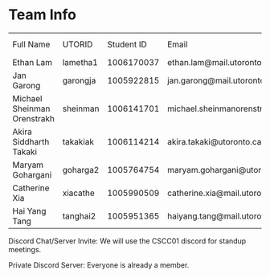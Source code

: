 # Team Info


<table>
  <tr>
   <td>Full Name
   </td>
   <td>UTORID
   </td>
   <td>Student ID
   </td>
   <td>Email
   </td>
   <td>Best Way To Contact
   </td>
   <td>Discord
   </td>
  </tr>
  <tr>
   <td>Ethan Lam
   </td>
   <td>lametha1
   </td>
   <td>1006170037
   </td>
   <td>ethan.lam@mail.utoronto.ca
   </td>
   <td>Discord
   </td>
   <td>ethan#9732
   </td>
  </tr>
  <tr>
   <td>Jan Garong
   </td>
   <td>garongja
   </td>
   <td>1005922815
   </td>
   <td>jan.garong@mail.utoronto.ca
   </td>
   <td>Discord
   </td>
   <td>helloworld#9356
   </td>
  </tr>
  <tr>
   <td>Michael Sheinman Orenstrakh
   </td>
   <td>sheinman
   </td>
   <td>1006141701
   </td>
   <td>michael.sheinmanorenstrakh@mail.utoronto.ca
   </td>
   <td>Discord
   </td>
   <td>MichaelOS#7182
   </td>
  </tr>
  <tr>
   <td>Akira Siddharth Takaki
   </td>
   <td>takakiak
   </td>
   <td>1006114214
   </td>
   <td>akira.takaki@utoronto.ca
   </td>
   <td>Discord/Email
   </td>
   <td>phoenix#1854
   </td>
  </tr>
  <tr>
   <td>Maryam Gohargani
   </td>
   <td>goharga2
   </td>
   <td>1005764754
   </td>
   <td>maryam.gohargani@utoronto.ca
   </td>
   <td>Discord
   </td>
   <td>magnesium#9005
   </td>
  </tr>
  <tr>
   <td>Catherine Xia
   </td>
   <td>xiacathe
   </td>
   <td>1005990509
   </td>
   <td>catherine.xia@mail.utoronto.ca
   </td>
   <td>Discord
   </td>
   <td>ramen#4889
   </td>
  </tr>
  <tr>
   <td>Hai Yang Tang
   </td>
   <td>tanghai2
   </td>
   <td>1005951365
   </td>
   <td>haiyang.tang@mail.utoronto.ca
   </td>
   <td>Call through Discord.
   </td>
   <td>mio#2063
   </td>
  </tr>
</table>


Discord Chat/Server Invite: We will use the CSCC01 discord for standup meetings.

Private Discord Server: Everyone is already a member.
